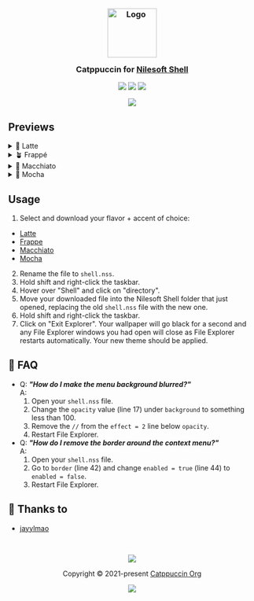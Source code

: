 <h3 align="center">
	<img src="https://raw.githubusercontent.com/catppuccin/catppuccin/main/assets/logos/exports/1544x1544_circle.png" width="100" alt="Logo"/><br/>
	<img src="https://raw.githubusercontent.com/catppuccin/catppuccin/main/assets/misc/transparent.png" height="30" width="0px"/>
	Catppuccin for <a href="https://github.com/moudey/Shell">Nilesoft Shell</a>
	<img src="https://raw.githubusercontent.com/catppuccin/catppuccin/main/assets/misc/transparent.png" height="30" width="0px"/>
</h3>

<p align="center">
	<a href="https://github.com/catppuccin/template/stargazers"><img src="https://img.shields.io/github/stars/catppuccin/template?colorA=363a4f&colorB=b7bdf8&style=for-the-badge"></a>
	<a href="https://github.com/catppuccin/template/issues"><img src="https://img.shields.io/github/issues/catppuccin/template?colorA=363a4f&colorB=f5a97f&style=for-the-badge"></a>
	<a href="https://github.com/catppuccin/template/contributors"><img src="https://img.shields.io/github/contributors/catppuccin/template?colorA=363a4f&colorB=a6da95&style=for-the-badge"></a>
</p>

<p align="center">
	<img src="https://raw.githubusercontent.com/catppuccin/catppuccin/main/assets/previews/preview.webp"/>
</p>

## Previews

<details>
<summary>🌻 Latte</summary>
<img src="https://raw.githubusercontent.com/catppuccin/catppuccin/main/assets/latte.png"/>
</details>
<details>
<summary>🪴 Frappé</summary>
<img src="https://raw.githubusercontent.com/catppuccin/catppuccin/main/assets/frappe.png"/>
</details>
<details>
<summary>🌺 Macchiato</summary>
<img src="https://raw.githubusercontent.com/catppuccin/catppuccin/main/assets/macchiato.png"/>
</details>
<details>
<summary>🌿 Mocha</summary>
<img src="https://raw.githubusercontent.com/catppuccin/catppuccin/main/assets/mocha.png"/>
</details>

## Usage

1. Select and download your flavor + accent of choice:
  - [Latte](https://github.com/jayylmao/catppuccin-nilesoft-shell/tree/main/latte)
  - [Frappe](https://github.com/jayylmao/catppuccin-nilesoft-shell/tree/main/frappe)
  - [Macchiato](https://github.com/jayylmao/catppuccin-nilesoft-shell/tree/main/macchiato)
  - [Mocha](https://github.com/jayylmao/catppuccin-nilesoft-shell/tree/main/mocha)
2. Rename the file to `shell.nss`.
3. Hold shift and right-click the taskbar.
4. Hover over "Shell" and click on "directory".
5. Move your downloaded file into the Nilesoft Shell folder that just opened, replacing the old `shell.nss` file with the new one.
6. Hold shift and right-click the taskbar.
7. Click on "Exit Explorer".
Your wallpaper will go black for a second and any File Explorer windows you had open will close as File Explorer restarts automatically. Your new theme should be applied.

<!-- this section is optional -->
## 🙋 FAQ

-	Q: **_"How do I make the menu background blurred?"_**\
	A: 
    1. Open your `shell.nss` file.
    2. Change the `opacity` value (line 17) under `background` to something less than 100.
    3. Remove the `//` from the `effect = 2` line below `opacity`. 
    4. Restart File Explorer.
-	Q: **_"How do I remove the border around the context menu?"_**\
	A: 
    1. Open your `shell.nss` file.
    2. Go to `border` (line 42) and change `enabled = true` (line 44) to `enabled = false`.
    3. Restart File Explorer.

## 💝 Thanks to

- [jayylmao](https://github.com/jayylmao)

&nbsp;

<p align="center">
	<img src="https://raw.githubusercontent.com/catppuccin/catppuccin/main/assets/footers/gray0_ctp_on_line.svg?sanitize=true" />
</p>

<p align="center">
	Copyright &copy; 2021-present <a href="https://github.com/catppuccin" target="_blank">Catppuccin Org</a>
</p>

<p align="center">
	<a href="https://github.com/catppuccin/catppuccin/blob/main/LICENSE"><img src="https://img.shields.io/static/v1.svg?style=for-the-badge&label=License&message=MIT&logoColor=d9e0ee&colorA=363a4f&colorB=b7bdf8"/></a>
</p>
